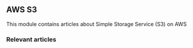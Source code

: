 ## AWS S3

This module contains articles about Simple Storage Service (S3) on AWS

### Relevant articles
